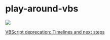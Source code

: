 # play-around-vbs
![](https://techcommunity.microsoft.com/t5/image/serverpage/image-id/584438i10743F7D6A54E00D/image-size/large?v=v2&px=999)

[VBScript deprecation: Timelines and next steps](https://techcommunity.microsoft.com/t5/windows-it-pro-blog/vbscript-deprecation-timelines-and-next-steps/ba-p/4148301)
